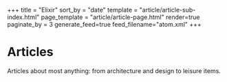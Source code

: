 +++
title = "Elixir"
sort_by = "date"
template = "article/article-sub-index.html"
page_template = "article/article-page.html"
render=true
paginate_by = 3
generate_feed=true
feed_filename="atom.xml"
+++

# Articles
Articles about most anything: from architecture and design to leisure items.  
